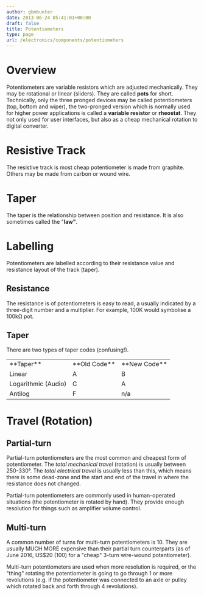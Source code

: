 ```yaml
---
author: gbmhunter
date: 2013-06-24 05:41:01+00:00
draft: false
title: Potentiometers
type: page
url: /electronics/components/potentiometers
---
```


# Overview

Potentiometers are variable resistors which are adjusted mechanically. They may be rotational or linear (sliders). They are called **pots** for short. Technically, only the three pronged devices may be called potentiometers (top, bottom and wiper), the two-pronged version which is normally used for higher power applications is called a **variable resistor** or **rheostat**. They not only used for user interfaces, but also as a cheap mechanical rotation to digital converter.

# Resistive Track

The resistive track is most cheap potentiometer is made from graphite. Others may be made from carbon or wound wire.

# Taper

The taper is the relationship between position and resistance. It is also sometimes called the "**law"**.

# Labelling

Potentiometers are labelled according to their resistance value and resistance layout of the track (taper).

## Resistance

The resistance is of potentiometers is easy to read, a usually indicated by a three-digit number and a multiplier. For example, 100K would symbolise a 100kΩ pot.

## Taper

There are two types of taper codes (confusing!).

<table style="width: 500px;" border="0" ><tbody ><tr >
<td >**Taper**
</td>
<td >**Old Code**
</td>
<td >**New Code**
</td></tr><tr >
<td >Linear
</td>
<td >A
</td>
<td >B
</td></tr><tr >
<td >Logarithmic (Audio)
</td>
<td >C
</td>
<td >A
</td></tr><tr >
<td >Antilog
</td>
<td >F
</td>
<td >n/a
</td></tr></tbody></table>

# Travel (Rotation)

## Partial-turn

Partial-turn potentiometers are the most common and cheapest form of potentiometer. The _total mechanical travel_ (rotation) is usually between 250-330°. The _total electrical travel_ is usually less than this, which means there is some dead-zone and the start and end of the travel in where the resistance does not changed.

Partial-turn potentiometers are commonly used in human-operated situations (the potentiometer is rotated by hand). They provide enough resolution for things such as amplifier volume control.

## Multi-turn

A common number of turns for multi-turn potentiometers is 10. They are usually MUCH MORE expensive than their partial turn counterparts (as of June 2016, US$20 (100) for a "cheap" 3-turn wire-wound potentiometer).

Multi-turn potentiometers are used when more resolution is required, or the "thing" rotating the potentiometer is going to go through 1 or more revolutions (e.g. if the potentiometer was connected to an axle or pulley which rotated back and forth through 4 revolutions). 
